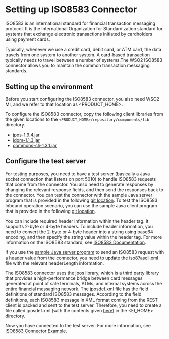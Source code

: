# Setting up ISO8583 Connector 

ISO8583 is an international standard for financial transaction messaging protocol. It is the International Organization for Standardization standard for systems that exchange electronic transactions initiated by cardholders using payment cards.

Typically, whenever we use a credit card, debit card, or ATM card, the data travels from one system to another system. A card-based transaction typically needs to travel between a number of systems.The WSO2 ISO8583 connector allows you to maintain the common transaction messaging standards.

## Setting up the environment

Before you start configuring the ISO8583 connector, you also need WSO2 MI, and we refer to that location as <PRODUCT_HOME>.

To configure the ISO8583 connector, copy the following client libraries from the given locations to the `<PRODUCT_HOME>/repository/components/lib` directory.

* [jpos-1.9.4.jar](http://mvnrepository.com/artifact/org.jpos/jpos/1.9.4)  
* [jdom-1.1.3.jar](http://mvnrepository.com/artifact/org.jdom/jdom/1.1.3) 
* [commons-cli-1.3.1.jar](http://mvnrepository.com/artifact/commons-cli/commons-cli/1.3.1) 

## Configure the test server

For testing purposes, you need to have a test server (basically a Java socket connection that listens on port 5010) to handle ISO8583 requests that come from the connector. You also need to generate responses by changing the relevant response fields, and then send the responses back to the connector. You can test the connector with the sample Java server program that is provided in the following [git location](https://github.com/wso2-docs/CONNECTORS/tree/master/ISO8583/ISO8583TestServer). To test the ISO8583 Inbound operation scenario, you can use the sample Java client program that is provided in the following [git location](https://github.com/wso2-docs/CONNECTORS/tree/master/ISO8583/ISO8583TestClient/1.0.0).

You can include required header information within the header tag. It supports 2-byte or 4-byte headers. To include header information, you need to convert the 2-byte or 4-byte header into a string using base64 encoding, and then specify the string value within the header tag. For more information on the ISO8583 standard, see [ISO8583 Documentation](https://en.wikipedia.org/wiki/ISO_8583).

If you use the [sample Java server program](https://github.com/wso2-docs/CONNECTORS/tree/master/ISO8583/ISO8583TestServer) to send an ISO8583 request with a header value from the connector, you need to update the iso87ascii.xml file with the relevant headerLength information.

The ISO8583 connector uses the jpos library, which is a third party library that provides a high-performance bridge between card messages generated at point of sale terminals, ATMs, and internal systems across the entire financial messaging network. The jposdef.xml file has the field definitions of standard ISO8583 messages. According to the field definitions, each ISO8583 message in XML format coming from the REST client is packed and sent to the test server. Therefore, you need to create a file called jposdef.xml (with the contents given [here](https://github.com/wso2-extensions/esb-connector-iso8583/blob/master/src/main/resources/jposdef.xml)) in the <EI_HOME> directory.
 
Now you have connected to the test server. For more information, see [ISO8583 Connector Example](ISO8583-connector-example.md).